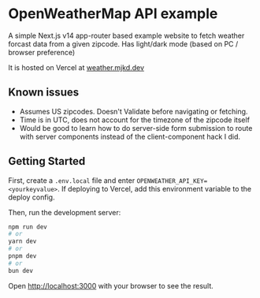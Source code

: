 # OpenWeatherMap API example

A simple Next.js v14 app-router based example website to fetch weather forcast data from a given zipcode. Has light/dark mode (based on PC / browser preference)

It is hosted on Vercel at [weather.mjkd.dev](https://weather.mjkd.dev)

## Known issues

- Assumes US zipcodes. Doesn't Validate before navigating or fetching.
- Time is in UTC, does not account for the timezone of the zipcode itself
- Would be good to learn how to do server-side form submission to route with server components instead of the client-component hack I did.

## Getting Started

First, create a `.env.local` file and enter `OPENWEATHER_API_KEY=<yourkeyvalue>`. If deploying to Vercel, add this environment variable to the deploy config.

Then, run the development server:

```bash
npm run dev
# or
yarn dev
# or
pnpm dev
# or
bun dev
```

Open [http://localhost:3000](http://localhost:3000) with your browser to see the result.
